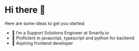 # Hi there 👋


Here are some ideas to get you started:

- 🔭 I’m a Support Solutions Engineer at Smartly.io
- 💪 Proficient in javascript, typescript and python for backend
- 🌱 Aspiring frontend developer



